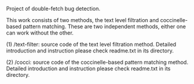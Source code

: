 Project of double-fetch bug detection.

This work consists of two methods, the text level filtration and coccinelle-based pattern matching. These are two independent methods, either one can work without the other.

(1) /text-filter: source code of the text level filtration method. Detailed introduction and instruction please check readme.txt in its directory.

(2) /cocci: source code of the coccinelle-based pattern matching method. Detailed introduction and instruction please check readme.txt in its directory. 